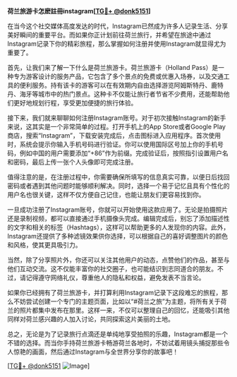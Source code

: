 **荷兰旅游卡怎麽註冊instagram[[TG💪+ @donk5151](https://t.me/s/donk5151)]**

在当今这个社交媒体高度发达的时代，Instagram已然成为许多人记录生活、分享美好瞬间的重要平台。而如果你正计划前往荷兰旅行，并希望在旅途中通过Instagram记录下你的精彩旅程，那么掌握如何注册并使用Instagram就显得尤为重要了。

首先，让我们来了解一下什么是荷兰旅游卡。荷兰旅游卡（Holland Pass）是一种专为游客设计的服务产品，它包含了多个景点的免费或优惠入场券，以及交通工具的便利服务。持有该卡的游客可以在有效期内自由选择游览阿姆斯特丹、鹿特丹、海牙等城市中的热门景点。这种卡不仅能让旅行者节省不少费用，还能帮助他们更好地规划行程，享受更加便捷的旅行体验。

接下来，我们就来聊聊如何注册Instagram账号。对于初次接触Instagram的新手来说，这其实是一个非常简单的过程。打开手机上的App Store或者Google Play商店，搜索“Instagram”，下载安装完成后，点击图标进入应用程序。首次使用时，系统会提示你输入手机号码进行验证。你可以使用国际区号加上你的手机号码，例如中国的用户需要添加“+86”作为前缀。完成验证后，按照指引设置用户名和密码，最后上传一张个人头像即可完成注册。

值得注意的是，在注册过程中，你需要确保所填写的信息真实可靠，以便日后找回密码或者遇到其他问题时能够顺利解决。同时，选择一个易于记忆且具有个性化的用户名也很关键，这样不仅方便自己记住，也能让朋友们更容易找到你。

一旦成功注册了Instagram账号，你就可以开始使用这款应用了。无论是拍摄照片还是录制视频，都可以直接通过手机摄像头完成。编辑完成后，别忘了添加描述性的文字和相关的标签（Hashtags），这样可以帮助更多的人发现你的内容。此外，Instagram还提供了多种滤镜效果供你选择，可以根据自己的喜好调整图片的颜色和风格，使其更具吸引力。

当然，除了分享照片外，你还可以关注其他用户的动态，点赞他们的作品，甚至与他们互动交流。这不仅能丰富你的社交圈子，也可能结识到志同道合的朋友。不过，请记得遵守网络礼仪，尊重他人的隐私和权益，避免发表不当言论。

如果你已经拥有了荷兰旅游卡，并打算利用Instagram记录下这段难忘的旅程，那么不妨尝试创建一个专门的主题页面，比如以“#荷兰之旅”为主题，将所有关于荷兰的照片都集中发布在那里。这样一来，不仅可以整理自己的回忆，还能吸引其他同样对荷兰感兴趣的人加入讨论，共同探索这片美丽的土地。

总之，无论是为了记录旅行点滴还是单纯地享受拍照的乐趣，Instagram都是一个不错的选择。而当你手持荷兰旅游卡畅游荷兰各地时，不妨试着用镜头捕捉那些令人惊艳的画面，然后通过Instagram与全世界分享你的故事吧！

[[TG💪+ @donk5151](https://t.me/s/donk5151) ![Image](https://i.postimg.cc/rwNCRYN7/Snipaste-2025-04-30-17-27-05.png)]